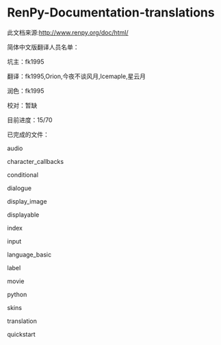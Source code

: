 RenPy-Documentation-translations
================================
此文档来源:http://www.renpy.org/doc/html/

简体中文版翻译人员名单：

坑主：fk1995

翻译：fk1995,Orion,今夜不谈风月,Icemaple,星云月

润色：fk1995

校对：暂缺


目前进度：15/70

已完成的文件：

audio

character_callbacks

conditional

dialogue

display_image

displayable

index

input

language_basic

label

movie

python

skins

translation

quickstart
